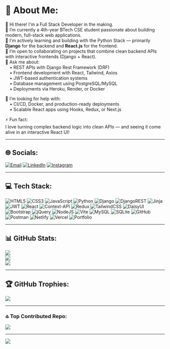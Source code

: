 # 💫 About Me:
👋 Hi there! I'm a Full Stack Developer in the making.  
🔭 I’m currently a 4th-year BTech CSE student passionate about building modern, full-stack web applications.  
🌱 I'm actively learning and building with the Python Stack — primarily **Django** for the backend and **React.js** for the frontend.  
👯 I’m open to collaborating on projects that combine clean backend APIs with interactive frontends (Django + React).  
💬 Ask me about:  
 • REST APIs with Django Rest Framework (DRF)  
 • Frontend development with React, Tailwind, Axios  
 • JWT-based authentication systems  
 • Database management using PostgreSQL/MySQL  
 • Deployments via Heroku, Render, or Docker  

🤝 I’m looking for help with:  
 • CI/CD, Docker, and production-ready deployments  
 • Scalable React apps using Hooks, Redux, or Next.js  

⚡ Fun fact:  
I love turning complex backend logic into clean APIs — and seeing it come alive in an interactive React UI!

---

## 🌐 Socials:
[![Email](https://img.shields.io/badge/Email-D14836?logo=gmail&logoColor=white)](mailto:djproject963@gmail.com)
[![LinkedIn](https://img.shields.io/badge/LinkedIn-0077B5?logo=linkedin&logoColor=white)](https://www.linkedin.com/in/debasish-panda-857715314/)
[![Instagram](https://img.shields.io/badge/Instagram-E4405F?logo=instagram&logoColor=white)](https://www.instagram.com/deba_963)

---

## 💻 Tech Stack:
![HTML5](https://img.shields.io/badge/html5-%23E34F26.svg?style=plastic&logo=html5&logoColor=white)
![CSS3](https://img.shields.io/badge/css3-%231572B6.svg?style=plastic&logo=css3&logoColor=white)
![JavaScript](https://img.shields.io/badge/javascript-%23323330.svg?style=plastic&logo=javascript&logoColor=%23F7DF1E)
![Python](https://img.shields.io/badge/python-3670A0?style=plastic&logo=python&logoColor=ffdd54)
![Django](https://img.shields.io/badge/django-%23092E20.svg?style=plastic&logo=django&logoColor=white)
![DjangoREST](https://img.shields.io/badge/DJANGO-REST-ff1709?style=plastic&logo=django&logoColor=white&color=ff1709&labelColor=gray)
![Jinja](https://img.shields.io/badge/jinja-white.svg?style=plastic&logo=jinja&logoColor=black)
![JWT](https://img.shields.io/badge/JWT-black?style=plastic&logo=JSON%20web%20tokens)
![React](https://img.shields.io/badge/react-20232A.svg?style=plastic&logo=react&logoColor=61DAFB)
![Context-API](https://img.shields.io/badge/Context--Api-000000?style=plastic&logo=react)
![Redux](https://img.shields.io/badge/redux-%23593d88.svg?style=plastic&logo=redux&logoColor=white)
![TailwindCSS](https://img.shields.io/badge/tailwindcss-%2338B2AC.svg?style=plastic&logo=tailwind-css&logoColor=white)
![DaisyUI](https://img.shields.io/badge/daisyui-5A0EF8?style=plastic&logo=daisyui&logoColor=white)
![Bootstrap](https://img.shields.io/badge/bootstrap-%238511FA.svg?style=plastic&logo=bootstrap&logoColor=white)
![jQuery](https://img.shields.io/badge/jquery-%230769AD.svg?style=plastic&logo=jquery&logoColor=white)
![NodeJS](https://img.shields.io/badge/node.js-6DA55F?style=plastic&logo=node.js&logoColor=white)
![Vite](https://img.shields.io/badge/vite-%23646CFF.svg?style=plastic&logo=vite&logoColor=white)
![MySQL](https://img.shields.io/badge/mysql-4479A1.svg?style=plastic&logo=mysql&logoColor=white)
![SQLite](https://img.shields.io/badge/sqlite-%2307405e.svg?style=plastic&logo=sqlite&logoColor=white)
![GitHub](https://img.shields.io/badge/github-%23121011.svg?style=plastic&logo=github&logoColor=white)
![Postman](https://img.shields.io/badge/Postman-FF6C37?style=plastic&logo=postman&logoColor=white)
![Netlify](https://img.shields.io/badge/netlify-%23000000.svg?style=plastic&logo=netlify&logoColor=#00C7B7)
![Vercel](https://img.shields.io/badge/vercel-%23000000.svg?style=plastic&logo=vercel&logoColor=white)
![Portfolio](https://img.shields.io/badge/Portfolio-%23000000.svg?style=plastic&logo=firefox&logoColor=#FF7139)

---

## 📊 GitHub Stats:
![](https://github-readme-stats.vercel.app/api?username=debasish39&theme=dark&hide_border=false&include_all_commits=false&count_private=false)<br/>
![](https://nirzak-streak-stats.vercel.app/?user=debasish39&theme=dark&hide_border=false)<br/>
![](https://github-readme-stats.vercel.app/api/top-langs/?username=debasish39&theme=dark&hide_border=false&include_all_commits=false&count_private=false&layout=compact)

---

## 🏆 GitHub Trophies:
![](https://github-profile-trophy.vercel.app/?username=debasish39&theme=radical&no-frame=false&no-bg=true&margin-w=4)

---

### 🔝 Top Contributed Repo:
![](https://github-contributor-stats.vercel.app/api?username=debasish39&limit=5&theme=dark&combine_all_yearly_contributions=true)

---

[![](https://visitcount.itsvg.in/api?id=debasish39&icon=0&color=0)](https://visitcount.itsvg.in)

<!-- Proudly created with GPRM ( https://gprm.itsvg.in ) -->
